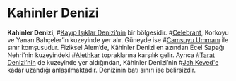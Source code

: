 # Kahinler Denizi

**Kahinler Denizi**, #[Kayıp Işıklar Denizi’nin](locations/sea-of-lost-lights) bir bölgesidir. #[Celebrant](locations/celebrant), Korkoyu ve Yanan Bahçeler’in kuzeyinde yer alır. Güneyde ise #[Camsuyu Ummanı](locations/glasswater-deep) ile sınır komşusudur. Fiziksel Alem’de, Kâhinler Denizi en azından Ecel Sapağı Nehri’nin kuzeyindeki #[Alethkar](locations/alethkar) topraklarına karşılık gelir. Ayrıca #[Tarat Denizi’nin](locations/tarat-sea) de kuzeyinde yer aldığından, Kâhinler Denizi’nin #[Jah Keved'e](locations/jah-keved) kadar uzandığı anlaşılmaktadır. Denizinin batı sınırı ise belirsizdir.
